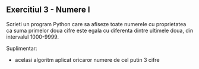 Exercitiul 3 - Numere I
--
Scrieti un program Python care sa afiseze toate numerele cu proprietatea ca suma primelor doua cifre este egala cu diferenta dintre ultimele doua, din intervalul 1000-9999.

Suplimentar:
*  acelasi algoritm aplicat oricaror numere de cel putin 3 cifre